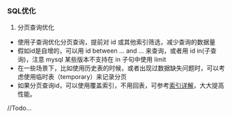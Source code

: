 ### SQL优化
1. 分页查询优化
* 使用子查询优化分页查询，提前对 id 或其他索引筛选，减少查询的数据量
* 假如id是自增的，可以用 id between ... and ... 来查询，或者用 id in(子查询)，注意 mysql 某些版本不支持在 in 子句中使用 limit 
* 在一些场景下，比如使用历史表的时候，或者出现过数据缺失问题时，可以考虑使用临时表（temporary）来记录分页
* 如果分页查询id，可以使用覆盖索引，不用回表，可参考[索引详解](https://github.com/islongfei/Blog/blob/master/mysql/%E7%B4%A2%E5%BC%95.md)，大大提高性能。


//Todo...

